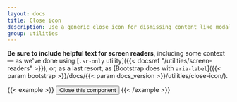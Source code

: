```yaml
---
layout: docs
title: Close icon
description: Use a generic close icon for dismissing content like modals and alerts.
group: utilities
---
```


<!-- Boosted mod: using visually hidden text instead of aria-label -->

**Be sure to include helpful text for screen readers**, including some context — as we've done using [`.sr-only` utility]({{< docsref "/utilities/screen-readers" >}}), or, as a last resort, as [Bootstrap does with `aria-label`]({{< param bootstrap >}}/docs/{{< param docs_version >}}/utilities/close-icon/).


{{< example >}}
<button type="button" class="close">
    <span class="sr-only">Close this component</span>
</button>
{{< /example >}}
